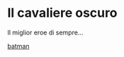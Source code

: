 <html lang="it">
    <head>
        <meta charset="utf-8"/>
        <meta name="viewport" content="width=device-width"/>
        <link rel="stylesheet" href="css/style.css">
    </head>
    <body>
        <h1>Il cavaliere oscuro</h1>
        <p>
           Il miglior eroe di sempre... 
        </p>
        <a href="PapginaHTML.html">batman</a>
    </body>
</html>
